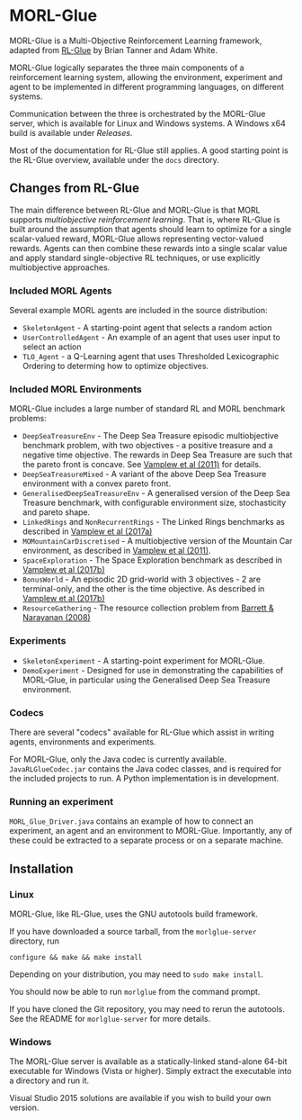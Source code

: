 # MORL-Glue

MORL-Glue is a Multi-Objective Reinforcement Learning framework, adapted from [RL-Glue][rl-glue] by Brian Tanner and Adam White.

MORL-Glue logically separates the three main components of a reinforcement learning system, allowing the environment, experiment and agent to be implemented in different programming languages, on different systems.

Communication between the three is orchestrated by the MORL-Glue server, which is available for Linux and Windows systems. A Windows x64 build is available under *Releases*.

Most of the documentation for RL-Glue still applies. A good starting point is the RL-Glue overview, available under the `docs` directory.

## Changes from RL-Glue
The main difference between RL-Glue and MORL-Glue is that MORL supports *multiobjective reinforcement learning*. That is, where RL-Glue is built around the assumption that agents should learn to optimize for a single  scalar-valued reward, MORL-Glue allows representing vector-valued rewards. Agents can then combine these rewards into a single scalar value and apply standard single-objective RL techniques, or use explicitly multiobjective approaches.


### Included MORL Agents

Several example MORL agents are included in the source distribution:

- `SkeletonAgent` - A starting-point agent that selects a random action
- `UserControlledAgent` - An example of an agent that uses user input to select an action
- `TLO_Agent` - a Q-Learning agent that uses Thresholded Lexicographic Ordering to determing how to optimize objectives.
  

### Included MORL Environments

MORL-Glue includes a large number of standard RL and MORL benchmark problems:

- `DeepSeaTreasureEnv` - The Deep Sea Treasure episodic multiobjective benchmark problem, with two objectives - a positive treasure and a negative time objective. The rewards in Deep Sea Treasure are such that the pareto front is concave. See [Vamplew et al (2011)][vamplew2011] for details.
- `DeepSeaTreasureMixed` - A variant of the above Deep Sea Treasure environment with a convex pareto front.
- `GeneralisedDeepSeaTreasureEnv` - A generalised version of the Deep Sea Treasure benchmark, with configurable environment size, stochasticity and pareto shape.
- `LinkedRings` and `NonRecurrentRings` - The Linked Rings benchmarks as described in [Vamplew et al (2017a)][vamplew2017a]
- `MOMountainCarDiscretised` - A multiobjective version of the Mountain Car environment, as described in [Vamplew et al (2011)][vamplew2011].
- `SpaceExploration` - The Space Exploration benchmark as described in [Vamplew et al (2017b)][vamplew2017b]
- `BonusWorld` - An episodic 2D grid-world with 3 objectives - 2 are terminal-only, and the other is the time objective. As described in [Vamplew et al (2017b)][vamplew2017b]
- `ResourceGathering` - The resource collection problem from [Barrett & Narayanan (2008)][barrett2008]

### Experiments

- `SkeletonExperiment` - A starting-point experiment for MORL-Glue.
- `DemoExperiment` - Designed for use in demonstrating the capabilities of MORL-Glue, in particular using the Generalised Deep Sea Treasure environment.

### Codecs

There are several "codecs" available for RL-Glue which assist in writing agents, environments and experiments.

For MORL-Glue, only the Java codec is currently available.
`JavaRLGlueCodec.jar` contains the Java codec classes, and is required for the included projects to run. A Python implementation is in development.

### Running an experiment
`MORL_Glue_Driver.java` contains an example of how to connect an experiment, an agent and an environment to MORL-Glue. Importantly, any of these could be extracted to a separate process or on a separate machine.

## Installation

### Linux

MORL-Glue, like RL-Glue, uses the GNU autotools build framework.

If you have downloaded a source tarball, from the `morlglue-server` directory, run

```
configure && make && make install
```

Depending on your distribution, you may need to `sudo make install`.

You should now be able to run `morlglue` from the command prompt.

If you have cloned the Git repository, you may need to rerun the autotools. See the README for `morlglue-server` for more details.

### Windows

The MORL-Glue server is available as a statically-linked stand-alone 64-bit executable for Windows (Vista or higher). 
Simply extract the executable into a directory and run it.

Visual Studio 2015 solutions are available if you wish to build your own version.

[rl-glue]: http://glue.rl-community.org/wiki/Main_Page
[aligned-ai]: https://www.researchgate.net/publication/319020316_Human-Aligned_Artificial_Intelligence_is_a_Multiobjective_Problem
[vamplew2011]: https://www.researchgate.net/publication/220343783_Empirical_evaluation_methods_for_multiobjective_reinforcement_learning_algorithms
[vamplew2017a]: https://doi.org/10.1007/s10994-010-5232-5
[vamplew2017b]: https://doi.org/10.1016/j.neucom.2016.09.141 "Softmax exploration strategies for multiobjective reinforcement learning"
[barrett2008]: https://doi.org/10.1145/1390156.1390162 "Learning all optimal policies with multiple criteria"